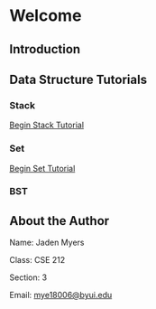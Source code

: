 # Welcome

## Introduction

## Data Structure Tutorials

### Stack

[Begin Stack Tutorial](01Stack.md)

### Set

[Begin Set Tutorial](02Set.md)

### BST

## About the Author

Name: Jaden Myers

Class: CSE 212

Section: 3

Email: mye18006@byui.edu
